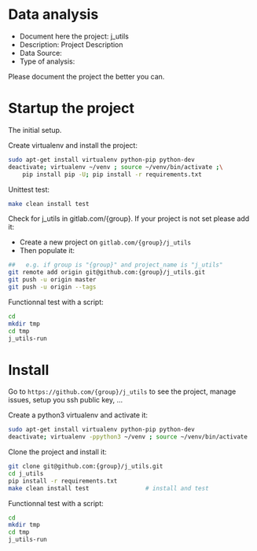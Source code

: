 # Data analysis
- Document here the project: j_utils
- Description: Project Description
- Data Source:
- Type of analysis:

Please document the project the better you can.

# Startup the project

The initial setup.

Create virtualenv and install the project:
```bash
sudo apt-get install virtualenv python-pip python-dev
deactivate; virtualenv ~/venv ; source ~/venv/bin/activate ;\
    pip install pip -U; pip install -r requirements.txt
```

Unittest test:
```bash
make clean install test
```

Check for j_utils in gitlab.com/{group}.
If your project is not set please add it:

- Create a new project on `gitlab.com/{group}/j_utils`
- Then populate it:

```bash
##   e.g. if group is "{group}" and project_name is "j_utils"
git remote add origin git@github.com:{group}/j_utils.git
git push -u origin master
git push -u origin --tags
```

Functionnal test with a script:

```bash
cd
mkdir tmp
cd tmp
j_utils-run
```

# Install

Go to `https://github.com/{group}/j_utils` to see the project, manage issues,
setup you ssh public key, ...

Create a python3 virtualenv and activate it:

```bash
sudo apt-get install virtualenv python-pip python-dev
deactivate; virtualenv -ppython3 ~/venv ; source ~/venv/bin/activate
```

Clone the project and install it:

```bash
git clone git@github.com:{group}/j_utils.git
cd j_utils
pip install -r requirements.txt
make clean install test                # install and test
```
Functionnal test with a script:

```bash
cd
mkdir tmp
cd tmp
j_utils-run
```
